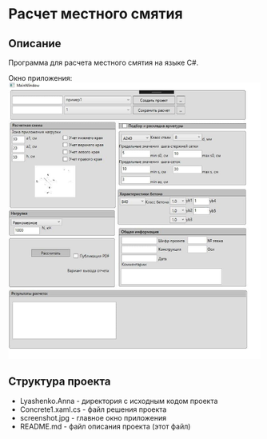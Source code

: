 # Расчет местного смятия
## Описание
Программа для расчета местного смятия на языке C#. <br>

Окно приложения:<br>
![image](https://github.com/anna-lyashenko/local-bearing/blob/11b26db2a8f47680ad9b7734510e42bdf6a589df/screenshot.jpg)
## Структура проекта
* Lyashenko.Anna - директория с исходным кодом проекта
* Concrete1.xaml.cs - файл решения проекта
* screenshot.jpg - главное окно приложения
* README.md - файл описания проекта (этот файл)

